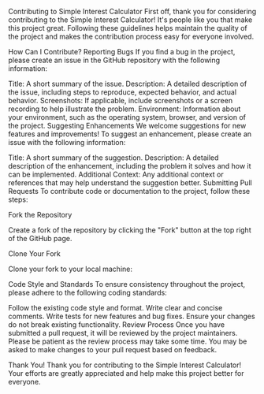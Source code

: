Contributing to Simple Interest Calculator
First off, thank you for considering contributing to the Simple Interest Calculator! It's people like you that make this project great. Following these guidelines helps maintain the quality of the project and makes the contribution process easy for everyone involved.

How Can I Contribute?
Reporting Bugs
If you find a bug in the project, please create an issue in the GitHub repository with the following information:

Title: A short summary of the issue.
Description: A detailed description of the issue, including steps to reproduce, expected behavior, and actual behavior.
Screenshots: If applicable, include screenshots or a screen recording to help illustrate the problem.
Environment: Information about your environment, such as the operating system, browser, and version of the project.
Suggesting Enhancements
We welcome suggestions for new features and improvements! To suggest an enhancement, please create an issue with the following information:

Title: A short summary of the suggestion.
Description: A detailed description of the enhancement, including the problem it solves and how it can be implemented.
Additional Context: Any additional context or references that may help understand the suggestion better.
Submitting Pull Requests
To contribute code or documentation to the project, follow these steps:

Fork the Repository

Create a fork of the repository by clicking the "Fork" button at the top right of the GitHub page.

Clone Your Fork

Clone your fork to your local machine:

Code Style and Standards
To ensure consistency throughout the project, please adhere to the following coding standards:

Follow the existing code style and format.
Write clear and concise comments.
Write tests for new features and bug fixes.
Ensure your changes do not break existing functionality.
Review Process
Once you have submitted a pull request, it will be reviewed by the project maintainers. Please be patient as the review process may take some time. You may be asked to make changes to your pull request based on feedback.

Thank You!
Thank you for contributing to the Simple Interest Calculator! Your efforts are greatly appreciated and help make this project better for everyone.
